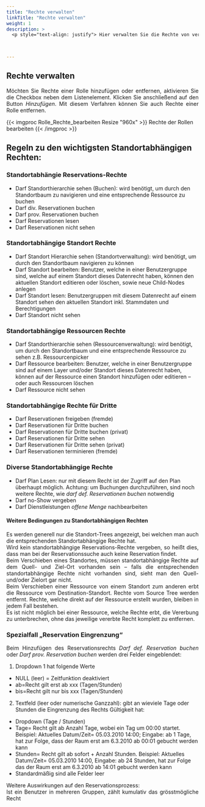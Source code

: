 ```yaml
---
title: "Rechte verwalten"
linkTitle: "Rechte verwalten"
weight: 1
description: >
  <p style="text-align: justify"> Hier verwalten Sie die Rechte von verschiedenen Rollen, welche dem Nutzungsverhalten der verschiedenen Zielgruppen entspricht.  </p>
 


---
```

## Rechte verwalten

<p style="text-align: justify">
Möchten Sie Rechte einer Rolle hinzufügen oder entfernen, aktivieren Sie die Checkbox neben dem Listenelement. Klicken Sie anschließend auf den Button <i>Hinzufügen</i>. Mit diesem Verfahren können Sie auch Rechte einer Rolle entfernen. </p>

{{< imgproc Rolle_Rechte_bearbeiten Resize "960x" >}}
Rechte der Rollen bearbeiten
{{< /imgproc >}}

## Regeln zu den wichtigsten Standortabhängigen Rechten:

### Standortabhängie Reservations-Rechte

* Darf Standorthierarchie sehen (Buchen): wird benötigt, um durch den Standortbaum zu navigieren und eine entsprechende Ressource zu buchen   
* Darf div. Reservationen buchen
* Darf prov. Reservationen buchen
* Darf Reservationen lesen
* Darf Reservationen nicht sehen


### Standortabhängige Standort Rechte

* Darf Standort Hierarchie sehen (Standortverwaltung): wird benötigt, um durch den Standortbaum navigieren zu können
* Darf Standort bearbeiten: Benutzer, welche in einer Benutzergruppe sind, welche auf einem Standort dieses Datenrecht haben, können den aktuellen Standort editieren oder löschen, sowie neue Child-Nodes anlegen
* Darf Standort lesen: Benutzergruppen mit diesem Datenrecht auf einem Standort sehen den aktuellen Standort inkl. Stammdaten und Berechtigungen
* Darf Standort nicht sehen

### Standortabhängige Ressourcen Rechte

* Darf Standorthierarchie sehen (Ressourcenverwaltung): wird benötigt, um durch den Standortbaum und eine entsprechende Ressource zu sehen z.B. Ressourcenpicker
* Darf Ressource bearbeiten: Benutzer, welche in einer Benutzergruppe sind auf einem Layer und/oder Standort dieses Datenrecht haben, können auf der Ressource einen Standort hinzufügen oder editieren – oder auch Ressourcen löschen
* Darf Ressource nicht sehen

### Standortabhängige Rechte für Dritte

* Darf Reservationen freigeben (fremde)
* Darf Reservationen für Dritte buchen
* Darf Reservationen für Dritte buchen (privat)
* Darf Reservationen für Dritte sehen
* Darf Reservationen für Dritte sehen (privat)
* Darf Reservationen terminieren (fremde)

### Diverse Standortabhängige Rechte

* Darf Plan Lesen: nur mit diesem Recht ist der Zugriff auf den Plan überhaupt möglich. Achtung: um Buchungen durchzuführen, sind noch weitere Rechte, wie _darf def. Reservationen buchen_ notwendig
* Darf no-Show vergeben
* Darf Dienstleistungen _offene Menge_ nachbearbeiten

#### Weitere Bedingungen zu Standortabhängigen Rechten

<p style="text-align: justify">
Es werden generell nur die Standort-Trees angezeigt, bei welchen man auch die entsprechenden Standortabhängige Rechte hat. </br>
Wird kein standortabhängige Reservations-Rechte vergeben, so heißt dies, dass man bei der Reservationssuche auch keine Reservation findet. </br>
Beim Verschieben eines Standortes, müssen standortabhängige Rechte auf dem Quell- und Ziel-Ort vorhanden sein – falls die entsprechenden standortabhängige Rechte nicht vorhanden sind, sieht man den Quell- und/oder Zielort gar nicht. </br>
Beim Verschieben einer Ressource von einem Standort zum anderen erbt die Ressource vom Destination-Standort. Rechte vom Source Tree werden entfernt. Rechte, welche direkt auf der Ressource erstellt wurden, bleiben in jedem Fall bestehen. </br>
Es ist nicht möglich bei einer Ressource, welche Rechte erbt, die Vererbung zu unterbrechen, ohne das jeweilige vererbte Recht komplett zu entfernen. </p>

### Spezialfall „Reservation Eingrenzung“

<p style="text-align: justify">
Beim Hinzufügen des Reservationsrechts <i>Darf def. Reservation buchen</i> oder <i>Darf prov. Reservation buchen</i> werden drei Felder eingeblendet: </p>

1. Dropdown 1 hat folgende Werte
* NULL (leer) = Zeitfunktion deaktiviert
* ab=Recht gilt erst ab xxx (Tagen/Stunden)
* bis=Recht gilt nur bis xxx (Tagen/Stunden)

2. Textfeld (leer oder numerische Ganzzahl): gibt an wieviele Tage oder Stunden die Eingrenzung des Rechts Gültigkeit hat:
* Dropdown (Tage / Stunden)
* Tage= Recht gilt ab Anzahl Tage, wobei ein Tag um 00:00 startet. Beispiel: Aktuelles Datum/Zeit= 05.03.2010 14:00; Eingabe: ab 1 Tage, hat zur Folge, dass der Raum erst am 6.3.2010 ab 00:01 gebucht werden kann
* Stunden= Recht gilt ab sofort + Anzahl Stunden. Beispiel: Aktuelles Datum/Zeit= 05.03.2010 14:00, Eingabe: ab 24 Stunden, hat zur Folge das der Raum erst am 6.3.2010 ab 14:01 gebucht werden kann
* Standardmäßig sind alle Felder leer

<p style="text-align: justify">
Weitere Auswirkungen auf den Reservationsprozess: </br>
Ist ein Benutzer in mehreren Gruppen, zählt kumulativ das grösstmögliche Recht </p>